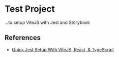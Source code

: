 # Test Project

...to setup ViteJS with Jest and Storybook

## References

- [Quick Jest Setup With ViteJS, React, & TypeScript](https://codingwithmanny.medium.com/quick-jest-setup-with-vitejs-react-typescript-82f325e4323f)
